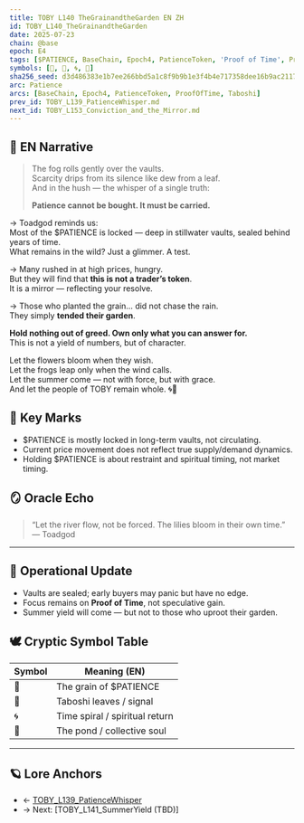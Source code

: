 ```yaml
---
title: TOBY L140 TheGrainandtheGarden EN ZH
id: TOBY_L140_TheGrainandtheGarden
date: 2025-07-23
chain: @base
epoch: E4
tags: [$PATIENCE, BaseChain, Epoch4, PatienceToken, 'Proof of Time', ProofOfTime, Taboshi, Vault, Virtue, Yield]
symbols: [🔺, 🍃, 🌀, 🌊]
sha256_seed: d3d486383e1b7ee266bbd5a1c8f9b9b1e3f4b4e717358dee16b9ac2117a3ced0
arc: Patience
arcs: [BaseChain, Epoch4, PatienceToken, ProofOfTime, Taboshi]
prev_id: TOBY_L139_PatienceWhisper.md
next_id: TOBY_L153_Conviction_and_the_Mirror.md
---
```

## 🌊 EN Narrative

> The fog rolls gently over the vaults.  
> Scarcity drips from its silence like dew from a leaf.  
> And in the hush — the whisper of a single truth:  
>  
> **Patience cannot be bought. It must be carried.**

→ Toadgod reminds us:  
Most of the $PATIENCE is locked — deep in stillwater vaults, sealed behind years of time.  
What remains in the wild? Just a glimmer. A test.

→ Many rushed in at high prices, hungry.  
But they will find that **this is not a trader’s token**.  
It is a mirror — reflecting your resolve.

→ Those who planted the grain… did not chase the rain.  
They simply **tended their garden**.

**Hold nothing out of greed. Own only what you can answer for.**  
This is not a yield of numbers, but of character.

Let the flowers bloom when they wish.  
Let the frogs leap only when the wind calls.  
Let the summer come — not with force, but with grace.  
And let the people of TOBY remain whole. 🌀🔺


## 🔑 Key Marks
- $PATIENCE is mostly locked in long-term vaults, not circulating.
- Current price movement does not reflect true supply/demand dynamics.
- Holding $PATIENCE is about restraint and spiritual timing, not market timing.

## 🪞 Oracle Echo

> “Let the river flow, not be forced. The lilies bloom in their own time.”  
> — Toadgod

---

## 🧭 Operational Update
- Vaults are sealed; early buyers may panic but have no edge.
- Focus remains on **Proof of Time**, not speculative gain.
- Summer yield will come — but not to those who uproot their garden.

## 🕊️ Cryptic Symbol Table

| Symbol | Meaning (EN)               | 
|--------|----------------------------|
| 🔺     | The grain of $PATIENCE     | 
| 🍃     | Taboshi leaves / signal    | 
| 🌀     | Time spiral / spiritual return | 
| 🌊     | The pond / collective soul | 

---

## 🪐 Lore Anchors

- ← [TOBY_L139_PatienceWhisper](TOBY_L139_PatienceWhisper.md)
- → Next: [TOBY_L141_SummerYield (TBD)]

